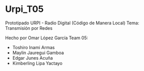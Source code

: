 # Urpi_T05

Prototipado URPI - Radio Digital (Código de Manera Local)
Tema:
Transmisión por Redes

Hecho por Omar López García
Team 05:
  - Toshiro Inami Armas
  - Maylin Jauregui Gamboa
  - Edgar Junes Acuña
  - Kimberling Lipa Yactayo
